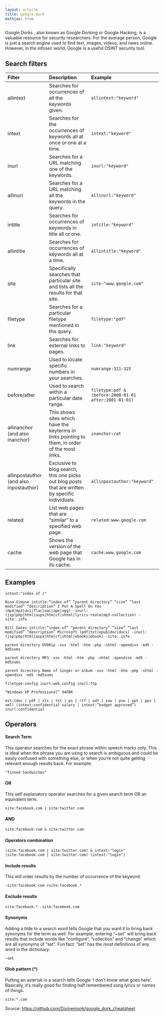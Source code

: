 ```yaml
---
layout: article
title: google dork
mathjax: true
---
```


Google Dorks , also known as Google Dorking or Google Hacking, is a valuable resource for security researchers. For the average person, Google is just a search engine used to find text, images, videos, and news online. However, in the infosec world, Google is a useful OSINT security tool.

## Search filters
| Filter          | Description                                        | Example                              |
| :-------------- |:---------------------------------------------------| :------------------------------------|
| allintext      | Searches for occurrences of all the keywords given. | `allintext:"keyword"` |
| intext      | Searches for the occurrences of keywords all at once or one at a time. | `intext:"keyword"` |
| inurl      | Searches for a URL matching one of the keywords. | `inurl:"keyword"` |
| allinurl      | Searches for a URL matching all the keywords in the query. | `allinurl:"keyword"` |
| intitle      | Searches for occurrences of keywords in title all or one. | `intitle:"keyword"` |
| allintitle      | Searches for occurrences of keywords all at a time. | `allintitle:"keyword"` |
| site      | Specifically searches that particular site and lists all the results for that site. | `site:"www.google.com"` |
| filetype      | Searches for a particular filetype mentioned in the query. | `filetype:"pdf"` |
| link      | Searches for external links to pages. | `link:"keyword"` |
| numrange      | Used to locate specific numbers in your searches. | `numrange:321-325` |
| before/after      | Used to search within a particular date range. | `filetype:pdf & (before:2000-01-01 after:2001-01-01)` |
| allinanchor (and also inanchor)      | This shows sites which have the keyterms in links pointing to them, in order of the most links. | `inanchor:rat` |
| allinpostauthor (and also inpostauthor)      | Exclusive to blog search, this one picks out blog posts that are written by specific individuals. | `allinpostauthor:"keyword"` |
| related      | List web pages that are “similar” to a specified web page. | `related:www.google.com` |
| cache      | Shows the version of the web page that Google has in its cache. | `cache:www.google.com` |

## Examples

```
intext:"index of /"

Nina Simone intitle:”index.of” “parent directory” “size” “last modified” “description” I Put A Spell On You (mp4|mp3|avi|flac|aac|ape|ogg) -inurl:(jsp|php|html|aspx|htm|cf|shtml|lyrics-realm|mp3-collection) -site:.info

Bill Gates intitle:”index.of” “parent directory” “size” “last modified” “description” Microsoft (pdf|txt|epub|doc|docx) -inurl:(jsp|php|html|aspx|htm|cf|shtml|ebooks|ebook) -site:.info

parent directory DVDRip -xxx -html -htm -php -shtml -opendivx -md5 -md5sums

parent directory MP3 -xxx -html -htm -php -shtml -opendivx -md5 -md5sums

parent directory Name of Singer or album -xxx -html -htm -php -shtml -opendivx -md5 -md5sums

filetype:config inurl:web.config inurl:ftp

“Windows XP Professional” 94FBR

ext:(doc | pdf | xls | txt | ps | rtf | odt | sxw | psw | ppt | pps | xml) (intext:confidential salary | intext:”budget approved”) inurl:confidential
```

## Operators

#### Search Term

This operator searches for the exact phrase within speech marks only.  This is ideal when the phrase you are using to search is ambiguous and  could be easily confused with something else, or when you’re not quite  getting relevant enough results back. For example:

```
"Tinned Sandwiches"
```

#### OR
This self explanatory operator searches for a given search term OR an equivalent term.

```
site:facebook.com | site:twitter.com
```

#### AND

```
site:facebook.com & site:twitter.com
```

#### Operators combination

```
(site:facebook.com | site:twitter.com) & intext:"login"
(site:facebook.com | site:twitter.com) (intext:"login")
```

#### Include results

This will order results by the number of occurrence of the keyword.

```
-site:facebook.com +site:facebook.*
```

#### Exclude results

```
site:facebook.* -site:facebook.com
```

#### Synonyms

Adding a tilde to a search word tells Google that you want it to bring back synonyms for the term as well. For example, entering “~set” will bring back results that include words like “configure”, “collection” and “change” which are all synonyms of “set”. Fun fact: “set” has the most definitions of any word in the dictionary.

```
~set
```

#### Glob pattern (*)

Putting an asterisk in a search tells Google ‘I don’t know what goes  here’. Basically, it’s really good for finding half remembered song  lyrics or names of things.

```
site:*.com
```



Source: https://github.com/Divinemonk/google_dork_cheatsheet